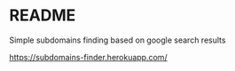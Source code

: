 # README

Simple subdomains finding based on google search results

https://subdomains-finder.herokuapp.com/
